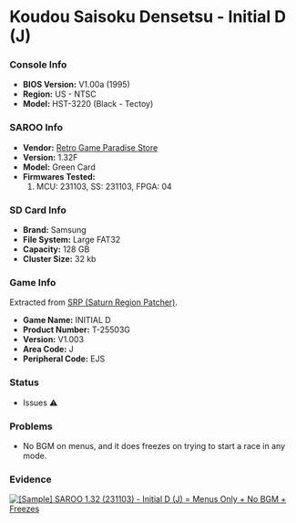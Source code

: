# Koudou Saisoku Densetsu - Initial D (J)

### Console Info

- <b>BIOS Version:</b> V1.00a (1995)
- <b>Region:</b> US - NTSC
- <b>Model:</b> HST-3220 (Black - Tectoy)

### SAROO Info

- <b>Vendor:</b> [Retro Game Paradise Store](https://s.click.aliexpress.com/e/_DlCqvfB)
- <b>Version:</b> 1.32F
- <b>Model:</b> Green Card
- <b>Firmwares Tested:</b>
  1. MCU: 231103, SS: 231103, FPGA: 04

### SD Card Info

- <b>Brand:</b> Samsung
- <b>File System:</b> Large FAT32
- <b>Capacity:</b> 128 GB
- <b>Cluster Size:</b> 32 kb

### Game Info

Extracted from [SRP (Saturn Region Patcher)](https://segaxtreme.net/resources/saturn-region-patcher.81/download).

- <b>Game Name:</b> INITIAL D
- <b>Product Number:</b> T-25503G
- <b>Version:</b> V1.003
- <b>Area Code:</b> J
- <b>Peripheral Code:</b> EJS

### Status

- Issues :warning:

### Problems

- No BGM on menus, and it does freezes on trying to start a race in any mode.

### Evidence

[![[Sample] SAROO 1.32 (231103) - Initial D (J) = Menus Only + No BGM + Freezes](https://img.youtube.com/vi/VCx9LTIXMPQ/0.jpg)](https://www.youtube.com/watch?v=VCx9LTIXMPQ)
